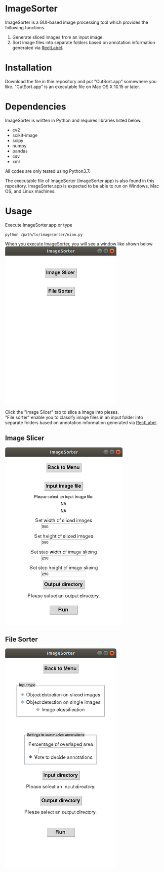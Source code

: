 # ImageSorter
ImageSorter is a GUI-based image processing tool which provides the following functions.
1. Generate sliced images from an input image.
2. Sort image files into separate folders based on annotation information generated via [RectLabel](https://rectlabel.com/).

# Installation
Download the file in thie repository and put "CutSort.app" somewhere you like.
"CutSort.app" is an executable file on Mac OS X 10.15 or later.

# Dependencies
ImageSorter is written in Python and requires libraries listed below.  
- cv2
- scikit-image
- scipy
- numpy
- pandas
- csv
- xml

All codes are only tested using Python3.7.

The executable file of ImageSorter (ImageSorter.app) is also found in this repository.
ImageSorter.app is expected to be able to run on Windows, Mac OS, and Linux machines.

# Usage
Execute ImageSorter.app or type 
```
python /path/to/imagesorter/mian.py
```

When you execute ImageSorter, you will see a window like shown below.  
<kbd>![top window](./images/topwindow.png)</kbd>  

Click the "Image Slicer" tab to slice a image into pieses.  
"File sorter" enable you to classify image files in an input folder into separate folders based on annotation information generated via [RectLabel](https://rectlabel.com/).  



## Image Slicer
<kbd>![slicer](./images/slicer.png)</kbd>  


## File Sorter
<kbd>![sorter](./images/sorter.png)</kbd>
